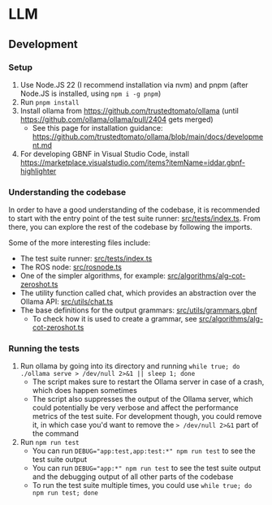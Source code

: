 # LLM

## Development

### Setup

1. Use Node.JS 22 (I recommend installation via nvm) and pnpm (after Node.JS is installed, using `npm i -g pnpm`)
2. Run `pnpm install`
3. Install ollama from https://github.com/trustedtomato/ollama (until https://github.com/ollama/ollama/pull/2404 gets merged)
   - See this page for installation guidance: https://github.com/trustedtomato/ollama/blob/main/docs/development.md
4. For developing GBNF in Visual Studio Code, install https://marketplace.visualstudio.com/items?itemName=iddar.gbnf-highlighter

### Understanding the codebase

In order to have a good understanding of the codebase, it is recommended to start with the entry point of the test suite runner: [src/tests/index.ts](src/tests/index.ts). From there, you can explore the rest of the codebase by following the imports.

Some of the more interesting files include:

- The test suite runner: [src/tests/index.ts](src/tests/index.ts)
- The ROS node: [src/rosnode.ts](src/rosnode.ts)
- One of the simpler algorithms, for example: [src/algorithms/alg-cot-zeroshot.ts](src/algorithms/alg-cot-zeroshot.ts)
- The utility function called chat, which provides an abstraction over the Ollama API: [src/utils/chat.ts](src/utils/chat.ts)
- The base definitions for the output grammars: [src/utils/grammars.gbnf](src/utils/grammars.gbnf)
  - To check how it is used to create a grammar, see [src/algorithms/alg-cot-zeroshot.ts](src/algorithms/alg-cot-zeroshot.ts)

### Running the tests

1. Run ollama by going into its directory and running `while true; do ./ollama serve > /dev/null 2>&1 || sleep 1; done`
   - The script makes sure to restart the Ollama server in case of a crash, which does happen sometimes
   - The script also suppresses the output of the Ollama server, which could
     potentially be very verbose and affect the performance metrics of the test
     suite. For development though, you could remove it, in which case you'd
     want to remove the `> /dev/null 2>&1` part of the command
2. Run `npm run test`
   - You can run `DEBUG="app:test,app:test:*" npm run test` to see the test suite output
   - You can run `DEBUG="app:*" npm run test` to see the test suite output and the debugging output of all other parts of the codebase
   - To run the test suite multiple times, you could use `while true; do npm run test; done`

